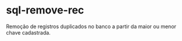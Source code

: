 # sql-remove-rec
Remoção de registros duplicados no banco a partir da maior ou menor chave cadastrada.
